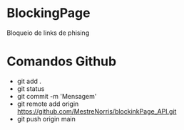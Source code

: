 # BlockingPage
 Bloqueio de links de phising

# Comandos Github 
* git add .
* git status
* git commit -m 'Mensagem'
* git remote add origin https://github.com/MestreNorris/blockinkPage_API.git
* git push origin main